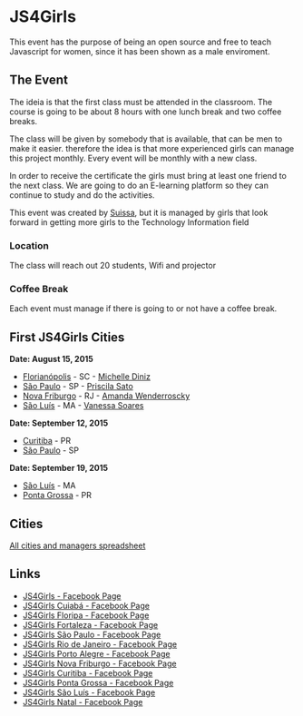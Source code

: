 
# JS4Girls

This event has the purpose of being an open source and free to teach Javascript for women, since it has been shown as a male enviroment.

## The Event

The ideia is that the first class must be attended in the classroom. The course is going to be about 8 hours with one lunch break and two coffee breaks.

The class will be given by somebody that is available, that can be men to make it easier. therefore the idea is that more experienced girls can manage this project monthly. Every event will be monthly with a new class.

In order to receive the certificate the girls must bring at least one friend to the next class.
We are going to do an E-learning platform so they can continue to study and do the activities.

This event was created by [Suissa](https://fb.com/suissa), but it is managed by girls that look forward in getting more girls to the Technology Information field

### Location
The class will reach out 20 students, Wifi and projector

### Coffee Break

Each event must manage if there is going to or not have a coffee break.

## First JS4Girls Cities

**Date: August 15, 2015**

- [Florianópolis](https://www.facebook.com/JS4GirlsFloripa) - SC - [Michelle Diniz](https://github.com/MichelleDiniz)
- [São Paulo](https://www.facebook.com/JS4GirlsSampa) - SP - [Priscila Sato](https://github.com/mayogax)
- [Nova Friburgo](https://www.facebook.com/JS4GirlsNovaFriburgo) - RJ - [Amanda Wenderroscky]()
- [São Luís](https://www.facebook.com/JS4GirlsSaoLuis) - MA - [Vanessa Soares](https://www.facebook.com/vanessa.soares123)

**Date: September 12, 2015**
- [Curitiba](https://www.facebook.com/JS4Girls.Curitiba) - PR
- [São Paulo](https://www.facebook.com/JS4GirlsSampa) - SP

**Date: September 19, 2015**
- [São Luís](https://www.facebook.com/JS4Girls.PontaGrossa) - MA
- [Ponta Grossa](https://www.facebook.com/JS4Girls.PontaGrossa) - PR

## Cities
[All cities and managers spreadsheet](https://docs.google.com/spreadsheets/d/1WXHcy_hZi766Se7GVjC18XjM7DrE4PFlZ3T5Ls3c4tY/edit?usp=sharing)


## Links

- [JS4Girls - Facebook Page](https://www.facebook.com/js4girls)
- [JS4Girls Cuiabá - Facebook Page](https://www.facebook.com/JS4Girls-Cuiabá-1617651935168412/)
- [JS4Girls Floripa - Facebook Page](https://www.facebook.com/JS4GirlsFloripa)
- [JS4Girls Fortaleza - Facebook Page](https://www.facebook.com/JS4GirlsFortaleza)
- [JS4Girls São Paulo - Facebook Page](https://www.facebook.com/JS4GirlsSampa)
- [JS4Girls Rio de Janeiro - Facebook Page](https://www.facebook.com/JS4GirlsRio)
- [JS4Girls Porto Alegre - Facebook Page](https://www.facebook.com/js4girlsportoalegre)
- [JS4Girls Nova Friburgo - Facebook Page](https://www.facebook.com/JS4GirlsNovaFriburgo)
- [JS4Girls Curitiba - Facebook Page](https://www.facebook.com/JS4Girls.Curitiba)
- [JS4Girls Ponta Grossa - Facebook Page](https://www.facebook.com/JS4Girls.PontaGrossa)
- [JS4Girls São Luís - Facebook Page](https://www.facebook.com/JS4GirlsSaoLuis)
- [JS4Girls Natal - Facebook Page](https://www.facebook.com/JS4GirlsNatal-51603752188440)
